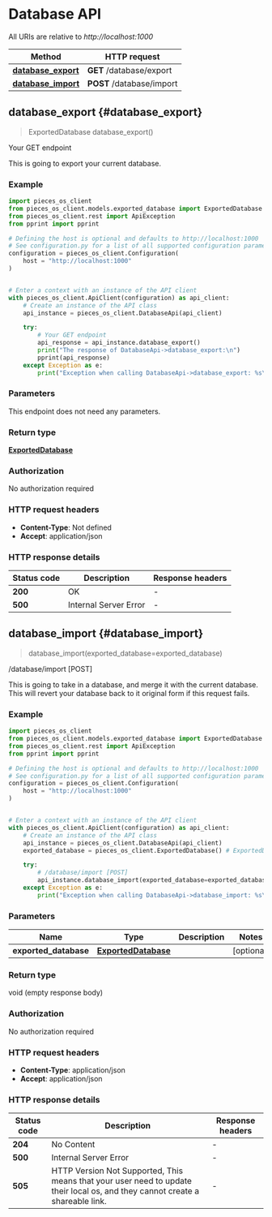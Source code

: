 # Database API

All URIs are relative to *http://localhost:1000*

Method | HTTP request
------------- | -------------
[**database_export**](DatabaseApi#database_export) | **GET** /database/export
[**database_import**](DatabaseApi#database_import) | **POST** /database/import


## **database_export** {#database_export}
> ExportedDatabase database_export()

Your GET endpoint

This is going to export your current database.

### Example


```python
import pieces_os_client
from pieces_os_client.models.exported_database import ExportedDatabase
from pieces_os_client.rest import ApiException
from pprint import pprint

# Defining the host is optional and defaults to http://localhost:1000
# See configuration.py for a list of all supported configuration parameters.
configuration = pieces_os_client.Configuration(
    host = "http://localhost:1000"
)


# Enter a context with an instance of the API client
with pieces_os_client.ApiClient(configuration) as api_client:
    # Create an instance of the API class
    api_instance = pieces_os_client.DatabaseApi(api_client)

    try:
        # Your GET endpoint
        api_response = api_instance.database_export()
        print("The response of DatabaseApi->database_export:\n")
        pprint(api_response)
    except Exception as e:
        print("Exception when calling DatabaseApi->database_export: %s\n" % e)
```



### Parameters

This endpoint does not need any parameters.

### Return type

[**ExportedDatabase**](../models/ExportedDatabase)

### Authorization

No authorization required

### HTTP request headers

 - **Content-Type**: Not defined
 - **Accept**: application/json

### HTTP response details

| Status code | Description | Response headers |
|-------------|-------------|------------------|
**200** | OK |  -  |
**500** | Internal Server Error |  -  |



## **database_import** {#database_import}
> database_import(exported_database=exported_database)

/database/import [POST]

This is going to take in a database, and merge it with the current database. This will revert your database back to it original form if this request fails.

### Example


```python
import pieces_os_client
from pieces_os_client.models.exported_database import ExportedDatabase
from pieces_os_client.rest import ApiException
from pprint import pprint

# Defining the host is optional and defaults to http://localhost:1000
# See configuration.py for a list of all supported configuration parameters.
configuration = pieces_os_client.Configuration(
    host = "http://localhost:1000"
)


# Enter a context with an instance of the API client
with pieces_os_client.ApiClient(configuration) as api_client:
    # Create an instance of the API class
    api_instance = pieces_os_client.DatabaseApi(api_client)
    exported_database = pieces_os_client.ExportedDatabase() # ExportedDatabase |  (optional)

    try:
        # /database/import [POST]
        api_instance.database_import(exported_database=exported_database)
    except Exception as e:
        print("Exception when calling DatabaseApi->database_import: %s\n" % e)
```



### Parameters


Name | Type | Description  | Notes
------------- | ------------- | ------------- | -------------
 **exported_database** | [**ExportedDatabase**](../models/ExportedDatabase)|  | [optional] 

### Return type

void (empty response body)

### Authorization

No authorization required

### HTTP request headers

 - **Content-Type**: application/json
 - **Accept**: application/json

### HTTP response details

| Status code | Description | Response headers |
|-------------|-------------|------------------|
**204** | No Content |  -  |
**500** | Internal Server Error |  -  |
**505** | HTTP Version Not Supported, This means that your user need to update their local os, and they cannot create a shareable link. |  -  |



